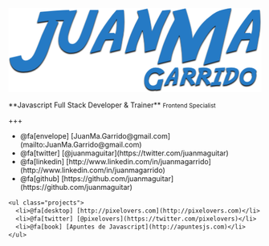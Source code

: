 ![juanma](assets/img/juanma-garrido.png)

<div class="about-me">
  **Javascript Full Stack Developer & Trainer**
  <small>Frontend Specialist</small> 

</div> 

+++

<div class="about-me">
  <div class="links-lists">
    <ul class="personal">
      <li>@fa[envelope] [JuanMa.Garrido@gmail.com](mailto:JuanMa.Garrido@gmail.com)</li>
      <li>@fa[twitter] [@juanmaguitar](https://twitter.com/juanmaguitar)</li>
      <li>@fa[linkedin] [http://www.linkedin.com/in/juanmagarrido](http://www.linkedin.com/in/juanmagarrido)</li>
      <li>@fa[github] [https://github.com/juanmaguitar](https://github.com/juanmaguitar)</li>
    </ul>

    <ul class="projects">
      <li>@fa[desktop] [http://pixelovers.com](http://pixelovers.com)</li>
      <li>@fa[twitter] [@pixelovers](https://twitter.com/pixelovers)</li>
      <li>@fa[book] [Apuntes de Javascript](http://apuntesjs.com)</li>
    </ul>
  </div> 
<div class="about-me">